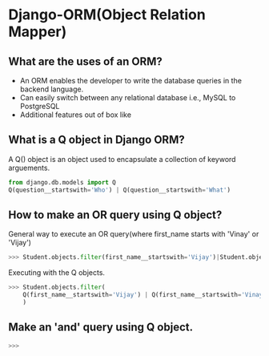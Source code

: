 # Django-ORM(Object Relation Mapper)

## What are the uses of an ORM?
- An ORM enables the developer to write the database queries in the backend language. 
- Can easily switch between any relational database i.e., MySQL to PostgreSQL
- Additional features out of box like

## What is a Q object in Django ORM?
A Q() object is an object used to encapsulate a collection of keyword arguements. 
```python
from django.db.models import Q
Q(question__startswith='Who') | Q(question__startswith='What')
```

## How to make an OR query using Q object?
General way to execute an OR query(where first_name starts with 'Vinay' or 'Vijay')
```python
>>> Student.objects.filter(first_name__startswith='Vijay')|Student.objects.filter(first_name__startswith='Vinay')
```
Executing with the Q objects.
```python
>>> Student.objects.filter(
    Q(first_name__startswith='Vijay') | Q(first_name__startswith='Vinay')
    )
```
## Make an 'and' query using Q object.
```python
>>> 
```
